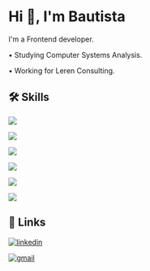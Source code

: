 
# Hi 👋, I'm Bautista 

I'm a Frontend developer.

• Studying Computer Systems Analysis.

• Working for Leren Consulting.

## 🛠 Skills

![](https://img.shields.io/badge/JavaScript-F7DF1E?style=for-the-badge&logo=javascript&logoColor=white)

![](https://img.shields.io/badge/HTML5-E34F26?style=for-the-badge&logo=html5&logoColor=white)

![](https://img.shields.io/badge/CSS3-1572B6?style=for-the-badge&logo=css3&logoColor=white)

![](https://img.shields.io/badge/Bootstrap-563D7C?style=for-the-badge&logo=bootstrap&logoColor=white)

![](https://img.shields.io/badge/jQuery-0769AD?style=for-the-badge&logo=jquery&logoColor=white)

![](https://img.shields.io/badge/Sass-CC6699?style=for-the-badge&logo=sass&logoColor=white)
## 🔗 Links

[![linkedin](https://img.shields.io/badge/linkedin-0A66C2?style=for-the-badge&logo=linkedin&logoColor=white)](https://www.linkedin.com/in/bautista-moran-64b866239/)

[![gmail](https://img.shields.io/badge/Gmail-D14836?style=for-the-badge&logo=gmail&logoColor=white
)](mailto:moranbautista00@gmail.com)

